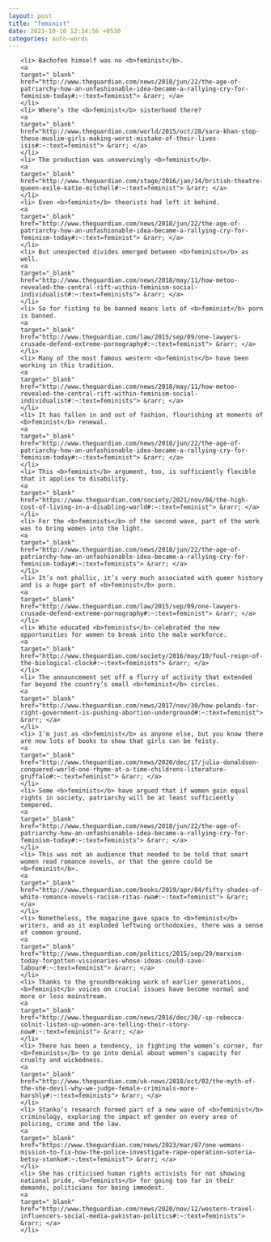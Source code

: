 ```yaml
---
layout: post
title: "feminist"
date: 2023-10-10 12:34:56 +0530
categories: auto-words
---
```

<ol>

    <li> Bachofen himself was no <b>feminist</b>.
    <a 
    target="_blank" 
    href="http://www.theguardian.com/news/2018/jun/22/the-age-of-patriarchy-how-an-unfashionable-idea-became-a-rallying-cry-for-feminism-today#:~:text=feminist"> &rarr; </a>
    </li>
    <li> Where’s the <b>feminist</b> sisterhood there?
    <a 
    target="_blank" 
    href="http://www.theguardian.com/world/2015/oct/28/sara-khan-stop-these-muslim-girls-making-worst-mistake-of-their-lives-isis#:~:text=feminist"> &rarr; </a>
    </li>
    <li> The production was unswervingly <b>feminist</b>.
    <a 
    target="_blank" 
    href="http://www.theguardian.com/stage/2016/jan/14/british-theatre-queen-exile-katie-mitchell#:~:text=feminist"> &rarr; </a>
    </li>
    <li> Even <b>feminist</b> theorists had left it behind.
    <a 
    target="_blank" 
    href="http://www.theguardian.com/news/2018/jun/22/the-age-of-patriarchy-how-an-unfashionable-idea-became-a-rallying-cry-for-feminism-today#:~:text=feminist"> &rarr; </a>
    </li>
    <li> But unexpected divides emerged between <b>feminists</b> as well.
    <a 
    target="_blank" 
    href="http://www.theguardian.com/news/2018/may/11/how-metoo-revealed-the-central-rift-within-feminism-social-individualist#:~:text=feminists"> &rarr; </a>
    </li>
    <li> So for fisting to be banned means lots of <b>feminist</b> porn is banned.
    <a 
    target="_blank" 
    href="http://www.theguardian.com/law/2015/sep/09/one-lawyers-crusade-defend-extreme-pornography#:~:text=feminist"> &rarr; </a>
    </li>
    <li> Many of the most famous western <b>feminists</b> have been working in this tradition.
    <a 
    target="_blank" 
    href="http://www.theguardian.com/news/2018/may/11/how-metoo-revealed-the-central-rift-within-feminism-social-individualist#:~:text=feminists"> &rarr; </a>
    </li>
    <li> It has fallen in and out of fashion, flourishing at moments of <b>feminist</b> renewal.
    <a 
    target="_blank" 
    href="http://www.theguardian.com/news/2018/jun/22/the-age-of-patriarchy-how-an-unfashionable-idea-became-a-rallying-cry-for-feminism-today#:~:text=feminist"> &rarr; </a>
    </li>
    <li> This <b>feminist</b> argument, too, is sufficiently flexible that it applies to disability.
    <a 
    target="_blank" 
    href="https://www.theguardian.com/society/2021/nov/04/the-high-cost-of-living-in-a-disabling-world#:~:text=feminist"> &rarr; </a>
    </li>
    <li> For the <b>feminists</b> of the second wave, part of the work was to bring women into the light.
    <a 
    target="_blank" 
    href="http://www.theguardian.com/news/2018/jun/22/the-age-of-patriarchy-how-an-unfashionable-idea-became-a-rallying-cry-for-feminism-today#:~:text=feminists"> &rarr; </a>
    </li>
    <li> It’s not phallic, it’s very much associated with queer history and is a huge part of <b>feminist</b> porn.
    <a 
    target="_blank" 
    href="http://www.theguardian.com/law/2015/sep/09/one-lawyers-crusade-defend-extreme-pornography#:~:text=feminist"> &rarr; </a>
    </li>
    <li> White educated <b>feminists</b> celebrated the new opportunities for women to break into the male workforce.
    <a 
    target="_blank" 
    href="http://www.theguardian.com/society/2016/may/10/foul-reign-of-the-biological-clock#:~:text=feminists"> &rarr; </a>
    </li>
    <li> The announcement set off a flurry of activity that extended far beyond the country’s small <b>feminist</b> circles.
    <a 
    target="_blank" 
    href="http://www.theguardian.com/news/2017/nov/30/how-polands-far-right-government-is-pushing-abortion-underground#:~:text=feminist"> &rarr; </a>
    </li>
    <li> I’m just as <b>feminist</b> as anyone else, but you know there are now lots of books to show that girls can be feisty.
    <a 
    target="_blank" 
    href="http://www.theguardian.com/news/2020/dec/17/julia-donaldson-conquered-world-one-rhyme-at-a-time-childrens-literature-gruffalo#:~:text=feminist"> &rarr; </a>
    </li>
    <li> Some <b>feminists</b> have argued that if women gain equal rights in society, patriarchy will be at least sufficiently tempered.
    <a 
    target="_blank" 
    href="http://www.theguardian.com/news/2018/jun/22/the-age-of-patriarchy-how-an-unfashionable-idea-became-a-rallying-cry-for-feminism-today#:~:text=feminists"> &rarr; </a>
    </li>
    <li> This was not an audience that needed to be told that smart women read romance novels, or that the genre could be <b>feminist</b>.
    <a 
    target="_blank" 
    href="http://www.theguardian.com/books/2019/apr/04/fifty-shades-of-white-romance-novels-racism-ritas-rwa#:~:text=feminist"> &rarr; </a>
    </li>
    <li> Nonetheless, the magazine gave space to <b>feminist</b> writers, and as it exploded leftwing orthodoxies, there was a sense of common ground.
    <a 
    target="_blank" 
    href="http://www.theguardian.com/politics/2015/sep/29/marxism-today-forgotten-visionaries-whose-ideas-could-save-labour#:~:text=feminist"> &rarr; </a>
    </li>
    <li> Thanks to the groundbreaking work of earlier generations, <b>feminist</b> voices on crucial issues have become normal and more or less mainstream.
    <a 
    target="_blank" 
    href="http://www.theguardian.com/news/2014/dec/30/-sp-rebecca-solnit-listen-up-women-are-telling-their-story-now#:~:text=feminist"> &rarr; </a>
    </li>
    <li> There has been a tendency, in fighting the women’s corner, for <b>feminists</b> to go into denial about women’s capacity for cruelty and wickedness.
    <a 
    target="_blank" 
    href="http://www.theguardian.com/uk-news/2018/oct/02/the-myth-of-the-she-devil-why-we-judge-female-criminals-more-harshly#:~:text=feminists"> &rarr; </a>
    </li>
    <li> Stanko’s research formed part of a new wave of <b>feminist</b> criminology, exploring the impact of gender on every area of policing, crime and the law.
    <a 
    target="_blank" 
    href="https://www.theguardian.com/news/2023/mar/07/one-womans-mission-to-fix-how-the-police-investigate-rape-operation-soteria-betsy-stanko#:~:text=feminist"> &rarr; </a>
    </li>
    <li> She has criticised human rights activists for not showing national pride, <b>feminists</b> for going too far in their demands, politicians for being immodest.
    <a 
    target="_blank" 
    href="http://www.theguardian.com/news/2020/nov/12/western-travel-influencers-social-media-pakistan-politics#:~:text=feminists"> &rarr; </a>
    </li>